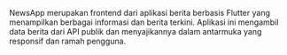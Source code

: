 NewsApp merupakan frontend dari aplikasi berita berbasis Flutter yang menampilkan berbagai informasi dan berita terkini. Aplikasi ini mengambil data berita dari API publik dan menyajikannya dalam antarmuka yang responsif dan ramah pengguna.
